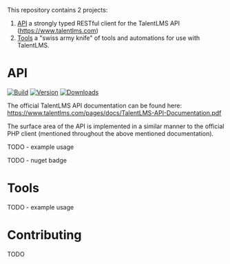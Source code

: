 This repository contains 2 projects:

1. [API](#API) a strongly typed RESTful client for the TalentLMS API (https://www.talentlms.com)
1. [Tools](#Tools) a "swiss army knife" of tools and automations for use with TalentLMS.

# API

[![Build](https://github.com/sep/talent-lms-api/workflows/talent-lms-api/badge.svg?branch=master)](https://github.com/sep/talent-lms-api/actions)
[![Version](https://img.shields.io/nuget/v/YoutubeExplode.svg)](https://nuget.org/packages/TalentLMS.Api)
[![Downloads](https://img.shields.io/nuget/dt/YoutubeExplode.svg)](https://nuget.org/packages/TalentLMS.Api)

The official TalentLMS API documentation can be found here: https://www.talentlms.com/pages/docs/TalentLMS-API-Documentation.pdf

The surface area of the API is implemented in a similar manner to the official PHP client (mentioned throughout the above mentioned documentation).

TODO - example usage

TODO - nuget badge


# Tools

TODO - example usage

# Contributing

TODO
